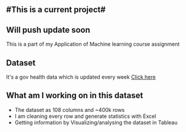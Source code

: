 ## #This is a current project#
## Will push update soon

This is a part of my Application of Machine learning course assignment

<h2> Dataset</h2>

It's a gov health data which is updated every week
[Click here](https://healthdata.gov/Hospital/COVID-19-Reported-Patient-Impact-and-Hospital-Capa/uqq2-txqb)

<h2> What am I working on in this dataset </h2>

- The dataset as 108 columns and ~400k rows
- I am cleaning every row and generate statistics with Excel
- Getting information by Visualizing/analysing the dataset in Tableau

